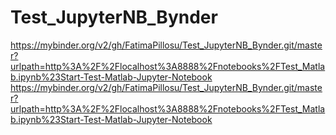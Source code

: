 # Test_JupyterNB_Bynder
https://mybinder.org/v2/gh/FatimaPillosu/Test_JupyterNB_Bynder.git/master?urlpath=http%3A%2F%2Flocalhost%3A8888%2Fnotebooks%2FTest_Matlab.ipynb%23Start-Test-Matlab-Jupyter-Notebook
https://mybinder.org/v2/gh/FatimaPillosu/Test_JupyterNB_Bynder.git/master?urlpath=http%3A%2F%2Flocalhost%3A8888%2Fnotebooks%2FTest_Matlab.ipynb%23Start-Test-Matlab-Jupyter-Notebook
